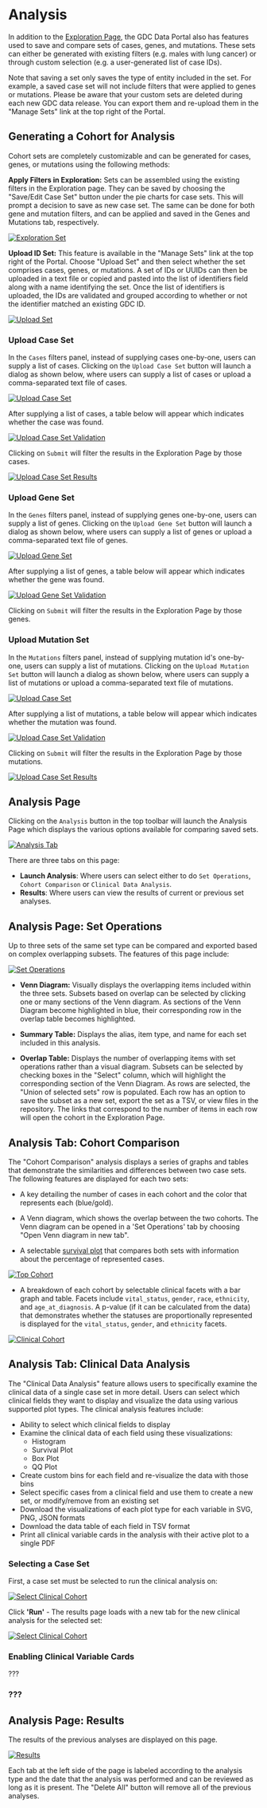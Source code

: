 # Analysis

In addition to the [Exploration Page](Exploration.md), the GDC Data Portal also has features used to save and compare sets of cases, genes, and mutations. These sets can either be generated with existing filters (e.g. males with lung cancer) or through custom selection (e.g. a user-generated list of case IDs).

Note that saving a set only saves the type of entity included in the set. For example, a saved case set will not include filters that were applied to genes or mutations. Please be aware that your custom sets are deleted during each new GDC data release. You can export them and re-upload them in the "Manage Sets" link at the top right of the Portal.

## Generating a Cohort for Analysis

Cohort sets are completely customizable and can be generated for cases, genes, or mutations using the following methods:

__Apply Filters in Exploration:__ Sets can be assembled using the existing filters in the Exploration page.  They can be saved by choosing the "Save/Edit Case Set" button under the pie charts for case sets. This will prompt a decision to save as new case set. The same can be done for both gene and mutation filters, and can be applied and saved in the Genes and Mutations tab, respectively.

[![Exploration Set](images/GDC-ExplorationSet-Cohort_v2.png)](images/GDC-ExplorationSet-Cohort_v2.png "Click to see the full image.")

__Upload ID Set:__ This feature is available in the "Manage Sets" link at the top right of the Portal. Choose "Upload Set" and then select whether the set comprises cases, genes, or mutations. A set of IDs or UUIDs can then be uploaded in a text file or copied and pasted into the list of identifiers field along with a name identifying the set. Once the list of identifiers is uploaded, the IDs are validated and grouped according to whether or not the identifier matched an existing GDC ID.

[![Upload Set](images/GDC-UploadSet-Cohort_v2.png)](images/GDC-UploadSet-Cohort_v2.png "Click to see the full image.")

### Upload Case Set

In the `Cases` filters panel, instead of supplying cases one-by-one, users can supply a list of cases.  Clicking on the `Upload Case Set` button will launch a dialog as shown below, where users can supply a list of cases or upload a comma-separated text file of cases.

[![Upload Case Set](images/gdc-exploration-case-set.png)](images/gdc-exploration-case-set.png "Click to see the full image.")

After supplying a list of cases, a table below will appear which indicates whether the case was found.

[![Upload Case Set Validation](images/gdc-exploration-case-set-validation.png)](images/gdc-exploration-case-set-validation.png "Click to see the full image.")

Clicking on `Submit` will filter the results in the Exploration Page by those cases.

[![Upload Case Set Results](images/case-set-filter_v3.png)](images/case-set-filter_v2.png "Click to see the full image.")

### Upload Gene Set

In the `Genes` filters panel, instead of supplying genes one-by-one, users can supply a list of genes.  Clicking on the `Upload Gene Set` button will launch a dialog as shown below, where users can supply a list of genes or upload a comma-separated text file of genes.

[![Upload Gene Set](images/Exploration-Upload-Gene-Set.png)](images/Exploration-Upload-Gene-Set.png "Click to see the full image.")

After supplying a list of genes, a table below will appear which indicates whether the gene was found.

[![Upload Gene Set Validation](images/Exploration-Upload-Gene-Set-Validation.png)](images/Exploration-Upload-Gene-Set-Validation.png "Click to see the full image.")

Clicking on `Submit` will filter the results in the Exploration Page by those genes.

### Upload Mutation Set

In the `Mutations` filters panel, instead of supplying mutation id's one-by-one, users can supply a list of mutations.  Clicking on the `Upload Mutation Set` button will launch a dialog as shown below, where users can supply a list of mutations or upload a comma-separated text file of mutations.

[![Upload Case Set](images/gdc-exploration-mutation-set.png)](images/gdc-exploration-mutation-set.png "Click to see the full image.")

After supplying a list of mutations, a table below will appear which indicates whether the mutation was found.

[![Upload Case Set Validation](images/gdc-exploration-mutation-set-validation.png)](images/gdc-exploration-mutation-set-validation.png "Click to see the full image.")

Clicking on `Submit` will filter the results in the Exploration Page by those mutations.

[![Upload Case Set Results](images/mutation-set-filter_v2.png)](images/mutation-set-filter_v2.png "Click to see the full image.")

## Analysis Page
Clicking on the `Analysis` button in the top toolbar will launch the Analysis Page which displays the various options available for comparing saved sets.

[![Analysis Tab](images/GDC-Analysis-Tab_v2.png)](images/GDC-Analysis-Tab_v2.png "Click to see the full image.")

There are three tabs on this page:

* __Launch Analysis__: Where users can select either to do `Set Operations`, `Cohort Comparison` or `Clinical Data Analysis`.
* __Results__: Where users can view the results of current or previous set analyses.

## Analysis Page: Set Operations

Up to three sets of the same set type can be compared and exported based on complex overlapping subsets. The features of this page include:

[![Set Operations](images/GDC-SetOpsFull-Cohort.png)](images/GDC-SetOpsFull-Cohort.png "Click to see the full image.")

* __Venn Diagram:__ Visually displays the overlapping items included within the three sets. Subsets based on overlap can be selected by clicking one or many sections of the Venn diagram. As sections of the Venn Diagram become highlighted in blue, their corresponding row in the overlap table becomes highlighted.  

* __Summary Table:__ Displays the alias, item type, and name for each set included in this analysis.

* __Overlap Table:__ Displays the number of overlapping items with set operations rather than a visual diagram. Subsets can be selected by checking boxes in the "Select" column, which will highlight the corresponding section of the Venn Diagram. As rows are selected, the "Union of selected sets" row is populated. Each row has an option to save the subset as a new set,  export the set as a TSV, or view files in the repository. The links that correspond to the number of items in each row will open the cohort in the Exploration Page.  

## Analysis Tab: Cohort Comparison

The "Cohort Comparison" analysis displays a series of graphs and tables that demonstrate the similarities and differences between two case sets. The following features are displayed for each two sets:

* A key detailing the number of cases in each cohort and the color that represents each (blue/gold).

* A Venn diagram, which shows the overlap between the two cohorts.  The Venn diagram can be opened in a 'Set Operations' tab by choosing "Open Venn diagram in new tab".

* A selectable [survival plot](Exploration.md#survival-analysis) that compares both sets with information about the percentage of represented cases.

[![Top Cohort](images/GDC-Cohort-Comparison-Top_v2.png)](images/GDC-Cohort-Comparison-Top_v2.png "Click to see the full image.")

* A breakdown of each cohort by selectable clinical facets with a bar graph and table. Facets include `vital_status`, `gender`, `race`, `ethnicity`, and `age_at_diagnosis`.  A p-value (if it can be calculated from the data) that demonstrates whether the statuses are proportionally represented is displayed for the `vital_status`, `gender`, and `ethnicity` facets.  

[![Clinical Cohort](images/GDC-Clinical-Cohort_v2.png)](images/GDC-Clinical-Cohort_v2.png "Click to see the full image.")

## Analysis Tab: Clinical Data Analysis

The "Clinical Data Analysis" feature allows users to specifically examine the clinical data of a single case set in more detail.  Users can select which clinical fields they want to display and visualize the data using various supported plot types.  The clinical analysis features include:

* Ability to select which clinical fields to display
* Examine the clinical data of each field using these visualizations:
  * Histogram
  * Survival Plot
  * Box Plot
  * QQ Plot
* Create custom bins for each field and re-visualize the data with those bins
* Select specific cases from a clinical field and use them to create a new set, or modify/remove from an existing set
* Download the visualizations of each plot type for each variable in SVG, PNG, JSON formats
* Download the data table of each field in TSV format
* Print all clinical variable cards in the analysis with their active plot to a single PDF

### Selecting a Case Set

First, a case set must be selected to run the clinical analysis on:

[![Select Clinical Cohort](images/GDC-Select-Clinical-Cohort.png)](images/GDC-Select-Clinical-Cohort.png "Click to see the full image.")

Click __'Run'__ - The results page loads with a new tab for the new clinical analysis for the selected set:

[![Select Clinical Cohort](images/GDC-Load-Clinical-Analysis.png)](images/GDC-Load-Clinical-Analysis.png "Click to see the full image.")

### Enabling Clinical Variable Cards

???

### ???

## Analysis Page: Results

The results of the previous analyses are displayed on this page.

[![Results](images/gdc-analysis-resultstab_v2.png)](images/gdc-analysis-resultstab_v2.png "Click to see the full image.")

Each tab at the left side of the page is labeled according to the analysis type and the date that the analysis was performed and can be reviewed as long as it is present. The "Delete All" button will remove all of the previous analyses.  
